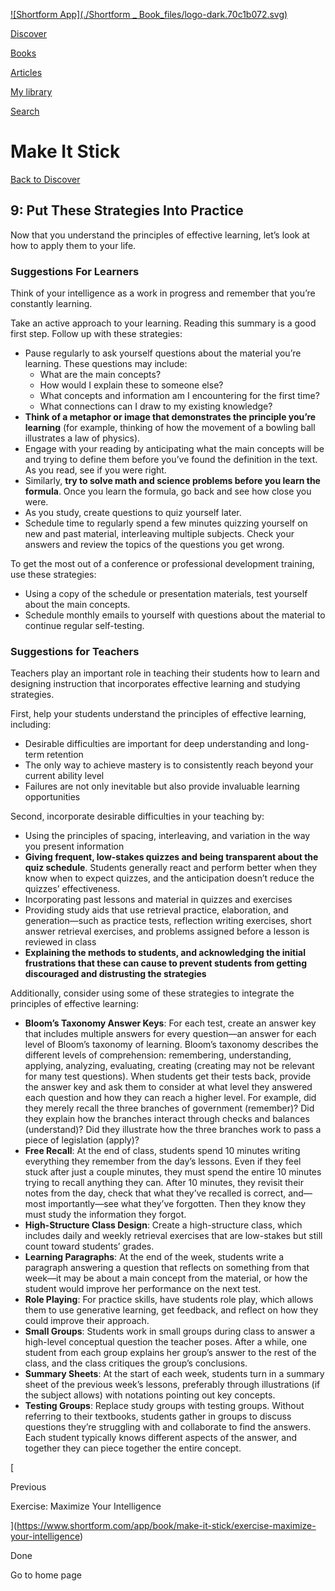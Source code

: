 [![Shortform App](./Shortform _ Book_files/logo-dark.70c1b072.svg)](https://www.shortform.com/app)

[Discover](https://www.shortform.com/app)

[Books](https://www.shortform.com/app/books)

[Articles](https://www.shortform.com/app/articles)

[My library](https://www.shortform.com/app/library)

[Search](https://www.shortform.com/app/search)

# Make It Stick

[Back to Discover](https://www.shortform.com/app)

## 9: Put These Strategies Into Practice

Now that you understand the principles of effective learning, let’s look at how to apply them to your life.

### Suggestions For Learners

Think of your intelligence as a work in progress and remember that you’re constantly learning.

Take an active approach to your learning. Reading this summary is a good first step. Follow up with these strategies:

- Pause regularly to ask yourself questions about the material you’re learning. These questions may include:
    - What are the main concepts?
    - How would I explain these to someone else?
    - What concepts and information am I encountering for the first time?
    - What connections can I draw to my existing knowledge?
- **Think of a metaphor or image that demonstrates the principle you’re learning** (for example, thinking of how the movement of a bowling ball illustrates a law of physics).
- Engage with your reading by anticipating what the main concepts will be and trying to define them before you’ve found the definition in the text. As you read, see if you were right.
- Similarly, **try to solve math and science problems before you learn the formula**. Once you learn the formula, go back and see how close you were.
- As you study, create questions to quiz yourself later.
- Schedule time to regularly spend a few minutes quizzing yourself on new and past material, interleaving multiple subjects. Check your answers and review the topics of the questions you get wrong.

To get the most out of a conference or professional development training, use these strategies:

- Using a copy of the schedule or presentation materials, test yourself about the main concepts.
- Schedule monthly emails to yourself with questions about the material to continue regular self-testing.

### Suggestions for Teachers

Teachers play an important role in teaching their students how to learn and designing instruction that incorporates effective learning and studying strategies.

First, help your students understand the principles of effective learning, including:

- Desirable difficulties are important for deep understanding and long-term retention
- The only way to achieve mastery is to consistently reach beyond your current ability level
- Failures are not only inevitable but also provide invaluable learning opportunities

Second, incorporate desirable difficulties in your teaching by:

- Using the principles of spacing, interleaving, and variation in the way you present information
- **Giving frequent, low-stakes quizzes and being transparent about the quiz schedule**. Students generally react and perform better when they know when to expect quizzes, and the anticipation doesn’t reduce the quizzes’ effectiveness.
- Incorporating past lessons and material in quizzes and exercises
- Providing study aids that use retrieval practice, elaboration, and generation—such as practice tests, reflection writing exercises, short answer retrieval exercises, and problems assigned before a lesson is reviewed in class
- **Explaining the methods to students, and acknowledging the initial frustrations that these can cause to prevent students from getting discouraged and distrusting the strategies**

Additionally, consider using some of these strategies to integrate the principles of effective learning:

- **Bloom’s Taxonomy Answer Keys**: For each test, create an answer key that includes multiple answers for every question—an answer for each level of Bloom’s taxonomy of learning. Bloom’s taxonomy describes the different levels of comprehension: remembering, understanding, applying, analyzing, evaluating, creating (creating may not be relevant for many test questions). When students get their tests back, provide the answer key and ask them to consider at what level they answered each question and how they can reach a higher level. For example, did they merely recall the three branches of government (remember)? Did they explain how the branches interact through checks and balances (understand)? Did they illustrate how the three branches work to pass a piece of legislation (apply)?
- **Free Recall**: At the end of class, students spend 10 minutes writing everything they remember from the day’s lessons. Even if they feel stuck after just a couple minutes, they must spend the entire 10 minutes trying to recall anything they can. After 10 minutes, they revisit their notes from the day, check that what they’ve recalled is correct, and—most importantly—see what they’ve forgotten. Then they know they must study the information they forgot.
- **High-Structure Class Design**: Create a high-structure class, which includes daily and weekly retrieval exercises that are low-stakes but still count toward students’ grades.
- **Learning Paragraphs**: At the end of the week, students write a paragraph answering a question that reflects on something from that week—it may be about a main concept from the material, or how the student would improve her performance on the next test.
- **Role Playing**: For practice skills, have students role play, which allows them to use generative learning, get feedback, and reflect on how they could improve their approach.
- **Small Groups**: Students work in small groups during class to answer a high-level conceptual question the teacher poses. After a while, one student from each group explains her group’s answer to the rest of the class, and the class critiques the group’s conclusions.
- **Summary Sheets**: At the start of each week, students turn in a summary sheet of the previous week’s lessons, preferably through illustrations (if the subject allows) with notations pointing out key concepts.
- **Testing Groups**: Replace study groups with testing groups. Without referring to their textbooks, students gather in groups to discuss questions they’re struggling with and collaborate to find the answers. Each student typically knows different aspects of the answer, and together they can piece together the entire concept.

[

Previous

Exercise: Maximize Your Intelligence

](https://www.shortform.com/app/book/make-it-stick/exercise-maximize-your-intelligence)

Done

Go to home page
